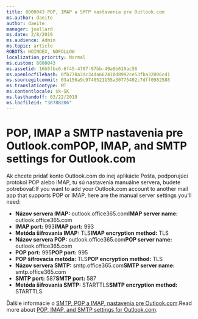 ```yaml
---
title: 8000043 POP, IMAP a SMTP nastavenia pre Outlook.com
ms.author: daeite
author: daeite
manager: joallard
ms.date: 3/8/2019
ms.audience: Admin
ms.topic: article
ROBOTS: NOINDEX, NOFOLLOW
localization_priority: Normal
ms.custom: 8000043
ms.assetid: 16b5fbc6-6f45-4707-97bb-49a9b610ac56
ms.openlocfilehash: 0fb770a3dc34da662410d8992ce53fba32006cd1
ms.sourcegitcommit: 03a156a9c9740521155a30775492c7dff0982588
ms.translationtype: MT
ms.contentlocale: sk-SK
ms.lasthandoff: 03/22/2019
ms.locfileid: "30788206"
---
```

# <a name="pop-imap-and-smtp-settings-for-outlookcom"></a><span data-ttu-id="a6964-102">POP, IMAP a SMTP nastavenia pre Outlook.com</span><span class="sxs-lookup"><span data-stu-id="a6964-102">POP, IMAP, and SMTP settings for Outlook.com</span></span>

<span data-ttu-id="a6964-103">Ak chcete pridať konto Outlook.com do inej aplikácie Pošta, podporujúci protokol POP alebo IMAP, tu sú nastavenia manuálne servera, budete potrebovať:</span><span class="sxs-lookup"><span data-stu-id="a6964-103">If you want to add your Outlook.com account to another mail app that supports POP or IMAP, here are the manual server settings you'll need:</span></span>
  
- <span data-ttu-id="a6964-104">**Názov servera IMAP:** outlook.office365.com</span><span class="sxs-lookup"><span data-stu-id="a6964-104">**IMAP server name:** outlook.office365.com</span></span> 
- <span data-ttu-id="a6964-105">**IMAP port:** 993</span><span class="sxs-lookup"><span data-stu-id="a6964-105">**IMAP port:** 993</span></span>   
- <span data-ttu-id="a6964-106">**Metóda šifrovania IMAP:** TLS</span><span class="sxs-lookup"><span data-stu-id="a6964-106">**IMAP encryption method:** TLS</span></span>   
- <span data-ttu-id="a6964-107">**Názov servera POP:** outlook.office365.com</span><span class="sxs-lookup"><span data-stu-id="a6964-107">**POP server name:** outlook.office365.com</span></span>  
- <span data-ttu-id="a6964-108">**POP port:** 995</span><span class="sxs-lookup"><span data-stu-id="a6964-108">**POP port:** 995</span></span>  
- <span data-ttu-id="a6964-109">**POP šifrovacia metóda:** TLS</span><span class="sxs-lookup"><span data-stu-id="a6964-109">**POP encryption method:** TLS</span></span>  
- <span data-ttu-id="a6964-110">**Názov servera SMTP:** smtp.office365.com</span><span class="sxs-lookup"><span data-stu-id="a6964-110">**SMTP server name:** smtp.office365.com</span></span> 
- <span data-ttu-id="a6964-111">**SMTP port:** 587</span><span class="sxs-lookup"><span data-stu-id="a6964-111">**SMTP port:** 587</span></span> 
- <span data-ttu-id="a6964-112">**Metóda šifrovania SMTP:** STARTTLS</span><span class="sxs-lookup"><span data-stu-id="a6964-112">**SMTP encryption method:** STARTTLS</span></span> 

<span data-ttu-id="a6964-113">Ďalšie informácie o [SMTP, POP a IMAP, nastavenia pre Outlook.com](https://go.microsoft.com/fwlink/p/?linkid=2001402&amp;clcid=0x409).</span><span class="sxs-lookup"><span data-stu-id="a6964-113">Read more about [POP, IMAP, and SMTP settings for Outlook.com](https://go.microsoft.com/fwlink/p/?linkid=2001402&amp;clcid=0x409).</span></span>